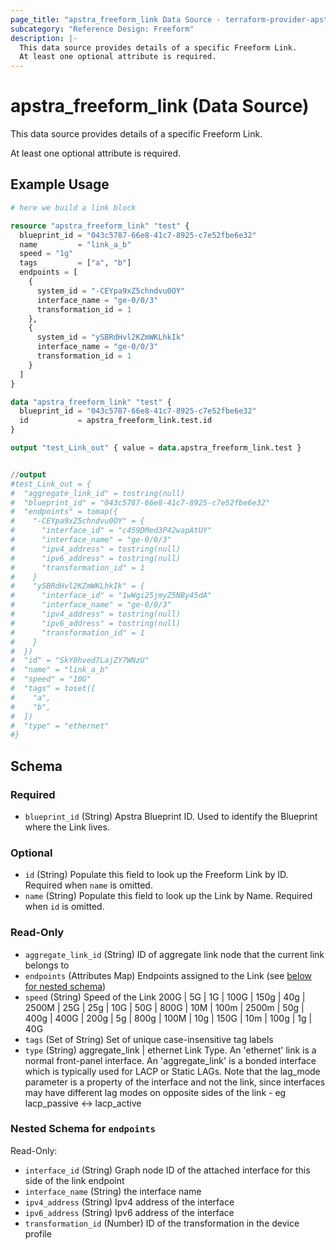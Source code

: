 ```yaml
---
page_title: "apstra_freeform_link Data Source - terraform-provider-apstra"
subcategory: "Reference Design: Freeform"
description: |-
  This data source provides details of a specific Freeform Link.
  At least one optional attribute is required.
---
```


# apstra_freeform_link (Data Source)

This data source provides details of a specific Freeform Link.

At least one optional attribute is required.


## Example Usage

```terraform
# here we build a link block

resource "apstra_freeform_link" "test" {
  blueprint_id = "043c5787-66e8-41c7-8925-c7e52fbe6e32"
  name         = "link_a_b"
  speed = "1g"
  tags         = ["a", "b"]
  endpoints = [
    {
      system_id = "-CEYpa9xZ5chndvu0OY"
      interface_name = "ge-0/0/3"
      transformation_id = 1
    },
    {
      system_id = "ySBRdHvl2KZmWKLhkIk"
      interface_name = "ge-0/0/3"
      transformation_id = 1
    }
  ]
}

data "apstra_freeform_link" "test" {
  blueprint_id = "043c5787-66e8-41c7-8925-c7e52fbe6e32"
  id           = apstra_freeform_link.test.id
}

output "test_Link_out" { value = data.apstra_freeform_link.test }


//output
#test_Link_out = {
#  "aggregate_link_id" = tostring(null)
#  "blueprint_id" = "043c5787-66e8-41c7-8925-c7e52fbe6e32"
#  "endpoints" = tomap({
#    "-CEYpa9xZ5chndvu0OY" = {
#      "interface_id" = "c459DMed3P42wapAtUY"
#      "interface_name" = "ge-0/0/3"
#      "ipv4_address" = tostring(null)
#      "ipv6_address" = tostring(null)
#      "transformation_id" = 1
#    }
#    "ySBRdHvl2KZmWKLhkIk" = {
#      "interface_id" = "1wWgi25jmyZ5NBy45dA"
#      "interface_name" = "ge-0/0/3"
#      "ipv4_address" = tostring(null)
#      "ipv6_address" = tostring(null)
#      "transformation_id" = 1
#    }
#  })
#  "id" = "SkY0hved7LajZY7WNzU"
#  "name" = "link_a_b"
#  "speed" = "10G"
#  "tags" = toset([
#    "a",
#    "b",
#  ])
#  "type" = "ethernet"
#}
```

<!-- schema generated by tfplugindocs -->
## Schema

### Required

- `blueprint_id` (String) Apstra Blueprint ID. Used to identify the Blueprint where the Link lives.

### Optional

- `id` (String) Populate this field to look up the Freeform Link by ID. Required when `name` is omitted.
- `name` (String) Populate this field to look up the Link by Name. Required when `id` is omitted.

### Read-Only

- `aggregate_link_id` (String) ID of aggregate link node that the current link belongs to
- `endpoints` (Attributes Map) Endpoints assigned to the Link (see [below for nested schema](#nestedatt--endpoints))
- `speed` (String) Speed of the Link 200G | 5G | 1G | 100G | 150g | 40g | 2500M | 25G | 25g | 10G | 50G | 800G | 10M | 100m | 2500m | 50g | 400g | 400G | 200g | 5g | 800g | 100M | 10g | 150G | 10m | 100g | 1g | 40G
- `tags` (Set of String) Set of unique case-insensitive tag labels
- `type` (String) aggregate_link | ethernet
Link Type. An 'ethernet' link is a normal front-panel interface. An 'aggregate_link' is a bonded interface which is typically used for LACP or Static LAGs. Note that the lag_mode parameter is a property of the interface and not the link, since interfaces may have different lag modes on opposite sides of the link - eg lacp_passive <-> lacp_active

<a id="nestedatt--endpoints"></a>
### Nested Schema for `endpoints`

Read-Only:

- `interface_id` (String) Graph node ID of the attached interface for this side of the link endpoint
- `interface_name` (String) the interface name
- `ipv4_address` (String) Ipv4 address of the interface
- `ipv6_address` (String) Ipv6 address of the interface
- `transformation_id` (Number) ID of the transformation in the device profile
